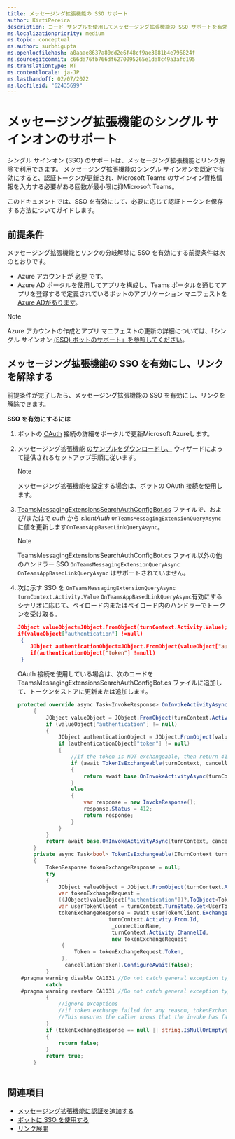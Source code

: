 ```yaml
---
title: メッセージング拡張機能の SSO サポート
author: KirtiPereira
description: コード サンプルを使用してメッセージング拡張機能の SSO サポートを有効にする方法について説明します。
ms.localizationpriority: medium
ms.topic: conceptual
ms.author: surbhigupta
ms.openlocfilehash: a0aaae8637a80dd2e6f48cf9ae3081b4e796824f
ms.sourcegitcommit: c66da76fb766df6270095265e1da8c49a3afd195
ms.translationtype: MT
ms.contentlocale: ja-JP
ms.lasthandoff: 02/07/2022
ms.locfileid: "62435699"
---
```

# <a name="single-sign-on-support-for-messaging-extensions"></a>メッセージング拡張機能のシングル サインオンのサポート
 
シングル サインオン (SSO) のサポートは、メッセージング拡張機能とリンク解除で利用できます。 メッセージング拡張機能のシングル サインオンを既定で有効にすると、認証トークンが更新され、Microsoft Teams のサインイン資格情報を入力する必要がある回数が最小限に抑Microsoft Teams。

このドキュメントでは、SSO を有効にして、必要に応じて認証トークンを保存する方法についてガイドします。

## <a name="prerequisites"></a>前提条件

メッセージング拡張機能とリンクの分岐解除に SSO を有効にする前提条件は次のとおりです。

* Azure アカウントが [必要](https://azure.microsoft.com/free/) です。
* Azure AD ポータルを使用してアプリを構成し、Teams ポータルを通じてアプリを登録するで定義されているボットのアプリケーション マニフェストを[Azure ADがあります](../../bots/how-to/authentication/auth-aad-sso-bots.md#register-your-app-through-the-azure-ad-portal)。

> [!NOTE]
> Azure アカウントの作成とアプリ マニフェストの更新の詳細については、「シングル サインオン [(SSO) ボットのサポート」を参照してください](../../bots/how-to/authentication/auth-aad-sso-bots.md)。

## <a name="enable-sso-for-messaging-extensions-and-link-unfurling"></a>メッセージング拡張機能の SSO を有効にし、リンクを解除する

前提条件が完了したら、メッセージング拡張機能の SSO を有効にし、リンクを解除できます。

**SSO を有効にするには**
1. ボットの [OAuth](../../bots/how-to/authentication/auth-aad-sso-bots.md#update-the-azure-portal-with-the-oauth-connection) 接続の詳細をポータルで更新Microsoft Azureします。
2. メッセージング拡張機能 [のサンプルをダウンロードし、](https://github.com/microsoft/BotBuilder-Samples/tree/main/samples/csharp_dotnetcore/52.teams-messaging-extensions-search-auth-config) ウィザードによって提供されるセットアップ手順に従います。
   > [!NOTE]
   > メッセージング拡張機能を設定する場合は、ボットの OAuth 接続を使用します。
3. [TeamsMessagingExtensionsSearchAuthConfigBot.cs](https://github.com/microsoft/BotBuilder-Samples/tree/main/samples/csharp_dotnetcore/52.teams-messaging-extensions-search-auth-config/Bots/TeamsMessagingExtensionsSearchAuthConfigBot.cs) ファイルで、および/またはで *auth* から *silentAuth* `OnTeamsMessagingExtensionQueryAsync` に値を更新します`OnTeamsAppBasedLinkQueryAsync`。  

    > [!NOTE]
    > TeamsMessagingExtensionsSearchAuthConfigBot.cs ファイル以外の他のハンドラー SSO `OnTeamsMessagingExtensionQueryAsync` `OnTeamsAppBasedLinkQueryAsync` はサポートされていません。
   
4. 次に示す SSO を `OnTeamsMessagingExtensionQueryAsync` `turnContext.Activity.Value` `OnTeamsAppBasedLinkQueryAsync`有効にするシナリオに応じて、ペイロード内またはペイロード内のハンドラーでトークンを受け取る。

    ```json
    JObject valueObject=JObject.FromObject(turnContext.Activity.Value);
    if(valueObject["authentication"] !=null)
     {
        JObject authenticationObject=JObject.FromObject(valueObject["authentication"]);
        if(authenticationObject["token"] !=null)
     }
    
     ```
  
    OAuth 接続を使用している場合は、次のコードを TeamsMessagingExtensionsSearchAuthConfigBot.cs ファイルに追加して、トークンをストアに更新または追加します。
    
   ```C#
   protected override async Task<InvokeResponse> OnInvokeActivityAsync(ITurnContext<IInvokeActivity> turnContext, CancellationToken cancellationToken)
        {
            JObject valueObject = JObject.FromObject(turnContext.Activity.Value);
            if (valueObject["authentication"] != null)
            {
                JObject authenticationObject = JObject.FromObject(valueObject["authentication"]);
                if (authenticationObject["token"] != null)
                {
                    //If the token is NOT exchangeable, then return 412 to require user consent
                    if (await TokenIsExchangeable(turnContext, cancellationToken))
                    {
                        return await base.OnInvokeActivityAsync(turnContext, cancellationToken).ConfigureAwait(false);
                    }
                    else
                    {
                        var response = new InvokeResponse();
                        response.Status = 412;
                        return response;
                    }
                }
            }
            return await base.OnInvokeActivityAsync(turnContext, cancellationToken).ConfigureAwait(false);
        }
        private async Task<bool> TokenIsExchangeable(ITurnContext turnContext, CancellationToken cancellationToken)
        {
            TokenResponse tokenExchangeResponse = null;
            try
            {
                JObject valueObject = JObject.FromObject(turnContext.Activity.Value);
                var tokenExchangeRequest =
                ((JObject)valueObject["authentication"])?.ToObject<TokenExchangeInvokeRequest>();
                var userTokenClient = turnContext.TurnState.Get<UserTokenClient>();
                tokenExchangeResponse = await userTokenClient.ExchangeTokenAsync(
                                turnContext.Activity.From.Id,
                                 _connectionName,
                                 turnContext.Activity.ChannelId,
                                 new TokenExchangeRequest
                 {
                     Token = tokenExchangeRequest.Token,
                 },
                  cancellationToken).ConfigureAwait(false);
            }
    #pragma warning disable CA1031 //Do not catch general exception types (ignoring, see comment below)
            catch
    #pragma warning restore CA1031 //Do not catch general exception types
            {
                //ignore exceptions
                //if token exchange failed for any reason, tokenExchangeResponse above remains null, and a failure invoke response is sent to the caller.
                //This ensures the caller knows that the invoke has failed.
            }
            if (tokenExchangeResponse == null || string.IsNullOrEmpty(tokenExchangeResponse.Token))
            {
                return false;
            }
            return true;
        }
    
    ```    

## <a name="see-also"></a>関連項目

* [メッセージング拡張機能に認証を追加する](add-authentication.md)
* [ボットに SSO を使用する](../../bots/how-to/authentication/auth-aad-sso-bots.md)
* [リンク展開](link-unfurling.md)
